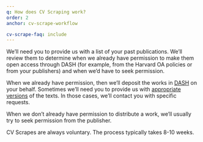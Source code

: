 ```yaml
---
q: How does CV Scraping work?
order: 2
anchor: cv-scrape-workflow

cv-scrape-faq: include
---
```


We’ll need you to provide us with a list of your past publications. We’ll review them to determine when we already have permission to make them open access through DASH (for example, from the Harvard OA policies or from your publishers) and when we’d have to seek permission.

When we already have permission, then we’ll deposit the works in <a href="https://dash.harvard.edu/">DASH</a> on your behalf. Sometimes we’ll need you to provide us with <a href="https://dash.harvard.edu/pages/FAQ#which-version-of-my-article-or-other-material-should-i-deposit">appropriate versions</a> of the texts. In those cases, we’ll contact you with specific requests.

When we don’t already have permission to distribute a work, we’ll usually try to seek permission from the publisher.

CV Scrapes are always voluntary. The process typically takes 8-10 weeks.
